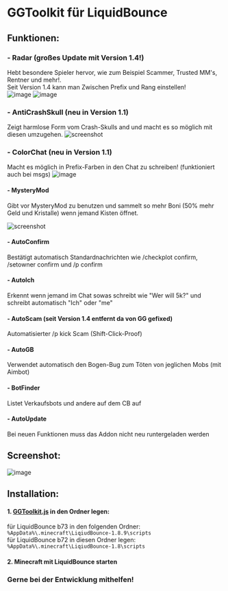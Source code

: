 # GGToolkit für LiquidBounce

## Funktionen:

### - Radar (großes Update mit Version 1.4!)

Hebt besondere Spieler hervor, wie zum Beispiel Scammer, Trusted MM's, Rentner und mehr!. <br/>
Seit Version 1.4 kann man Zwischen Prefix und Rang einstellen! <br/>
![image](https://user-images.githubusercontent.com/87099409/211536078-51f0f09a-e287-4478-b393-a5d8462caf5a.png)
![image](https://user-images.githubusercontent.com/87099409/211536061-461e520c-09df-48c4-bfc4-77dfc048ad1a.png)

### - AntiCrashSkull (neu in Version 1.1)

Zeigt harmlose Form vom Crash-Skulls and und macht es so möglich mit diesen umzugehen.
![screenshot](https://user-images.githubusercontent.com/87099409/193527977-e6dd55d2-7c78-4b29-a72f-5143c2e93ce0.png)

### - ColorChat (neu in Version 1.1)

Macht es möglich in Prefix-Farben in den Chat zu schreiben! (funktioniert auch bei msgs)
![image](https://user-images.githubusercontent.com/87099409/200539843-d74ae17a-3384-41ec-bbba-ab3dcd146237.png)

#### - MysteryMod

Gibt vor MysteryMod zu benutzen und sammelt so mehr Boni (50% mehr Geld und Kristalle) wenn jemand Kisten öffnet.

![screenshot](https://user-images.githubusercontent.com/87099409/188408803-ff697865-028c-4df5-822b-793e7fa43c11.png)

#### - AutoConfirm

Bestätigt automatisch Standardnachrichten wie /checkplot confirm, /setowner confirm und /p confirm

#### - AutoIch

Erkennt wenn jemand im Chat sowas schreibt wie "Wer will 5k?" und schreibt automatisch "Ich" oder "me"

#### - AutoScam (seit Version 1.4 entfernt da von GG gefixed)

Automatisierter /p kick Scam (Shift-Click-Proof)

#### - AutoGB

Verwendet automatisch den Bogen-Bug zum Töten von jeglichen Mobs (mit Aimbot)

#### - BotFinder

Listet Verkaufsbots und andere auf dem CB auf

#### - AutoUpdate

Bei neuen Funktionen muss das Addon nicht neu runtergeladen werden

## Screenshot:

![image](https://user-images.githubusercontent.com/87099409/200542099-c6de60c0-6c82-4df8-b0da-472f7e6ef0ba.png)

## Installation:

#### 1. [GGToolkit.js](https://github.com/rob0408/GGToolkit-LiquidBounce/releases/download/1.0/GGToolkit.js) in den Ordner legen:

  für LiquidBounce b73 in den folgenden Ordner: `%AppData%\.minecraft\LiqiudBounce-1.8.9\scripts`<br/>
  für LiquidBounce b72 in diesen Ordner legen: `%AppData%\.minecraft\LiqiudBounce-1.8\scripts`

#### 2. Minecraft mit LiquidBounce starten

### Gerne bei der Entwicklung mithelfen!
